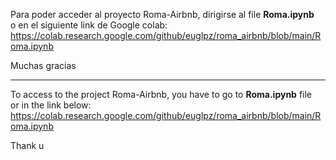 Para poder acceder al proyecto Roma-Airbnb, dirigirse al file **Roma.ipynb**  
o en el siguiente link de Google colab:  
https://colab.research.google.com/github/euglpz/roma_airbnb/blob/main/Roma.ipynb  
  
  
Muchas gracias

-------------

To access to the project Roma-Airbnb, you have to go to **Roma.ipynb** file  
or in the link below:  
https://colab.research.google.com/github/euglpz/roma_airbnb/blob/main/Roma.ipynb  
  
Thank u
  
